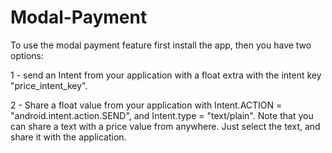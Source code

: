 # Modal-Payment

To use the modal payment feature first install the app, then you have two options:

1 - send an Intent from your application with a float extra with the intent key "price_intent_key".

2 - Share a float value from your application with Intent.ACTION = "android.intent.action.SEND", and Intent.type = "text/plain".
Note that you can share a text with a price value from anywhere. Just select the text, and share it with the application.
